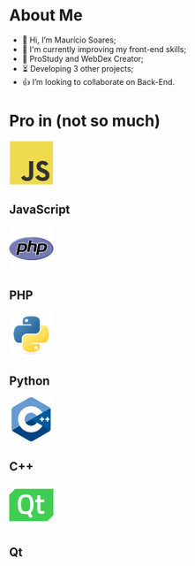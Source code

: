# About Me

- 👋 Hi, I’m Maurício Soares;
- 🌱 I'm currently improving my front-end skills;
- 🦆 ProStudy and WebDex Creator;
- ⏳ Developing 3 other projects;
- 👍 I’m looking to collaborate on Back-End.

# Pro in (not so much)
<img src="https://raw.githubusercontent.com/devicons/devicon/master/icons/javascript/javascript-original.svg" alt="javascript" width="80" height="80"/> 

## JavaScript
<img src="https://raw.githubusercontent.com/devicons/devicon/master/icons/php/php-original.svg" alt="php" width="80" height="80"/> 

## PHP
<img src="https://raw.githubusercontent.com/devicons/devicon/master/icons/python/python-original.svg" alt="python" width="80" height="80"/>

## Python
<img src="https://raw.githubusercontent.com/devicons/devicon/master/icons/cplusplus/cplusplus-original.svg" alt="python" width="80" height="80"/> 

## C++
<img src="https://raw.githubusercontent.com/devicons/devicon/master/icons/qt/qt-original.svg" alt="python" width="80" height="80"/> 

## Qt
